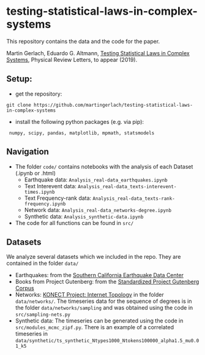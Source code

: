 # testing-statistical-laws-in-complex-systems

This repository contains the data and the code for the paper.

Martin Gerlach, Eduardo G. Altmann, [Testing Statistical Laws in Complex Systems](https://journals.aps.org/prl/accepted/a9073Y74J0119c5d69421da643af45289fa1d030a), Physical Review Letters, to appear (2019).



## Setup:

- get the repository:

```git clone https://github.com/martingerlach/testing-statistical-laws-in-complex-systems```

- install the following python packages (e.g. via pip):

``` numpy, scipy, pandas, matplotlib, mpmath, statsmodels```


## Navigation

- The folder ```code/``` contains notebooks with the analysis of each Dataset (.ipynb or .html)
  - Earthquake data: ```Analysis_real-data_earthquakes.ipynb```
  - Text Interevent data: ```Analysis_real-data_texts-interevent-times.ipynb```
  - Text Frequency-rank data: ```Analysis_real-data_texts-rank-frequency.ipynb```
  - Network data: ```Analysis_real-data_networks-degree.ipynb```
  - Synthetic data: ```Analysis_synthetic-data.ipynb```
- The code for all functions can be found in ```src/```


## Datasets

We analyze several datasets which we included in the repo. They are contained in the folder ```data/```

- Earthquakes: from the [Southern California Earthquake Data Center](http://scedc.caltech.edu/ftp/catalogs/hauksson/Socal_focal/YSH_2010.hash)
- Books from Project Gutenberg: from the [Standardized Project Gutenberg Corpus](https://github.com/pgcorpus/gutenberg)
- Networks: [KONECT Project: Internet Topology](http://konect.cc/networks/topology) in the folder ```data/networks/```. The timeseries data for the sequence of degrees is in the folder ```data/networks/sampling``` and was obtained using the code in ```src/sampling-nets.py```
- Synthetic data: The timeseries can be generated using the code in ```src/modules_mcmc_zipf.py```. There is an example of a correlated timeseries in ```data/synthetic/ts_synthetic_Ntypes1000_Ntokens100000_alpha1.5_mu0.01_k5```
